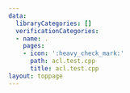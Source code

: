 ```yaml
---
data:
  libraryCategories: []
  verificationCategories:
  - name: .
    pages:
    - icon: ':heavy_check_mark:'
      path: acl.test.cpp
      title: acl.test.cpp
layout: toppage
---
```

